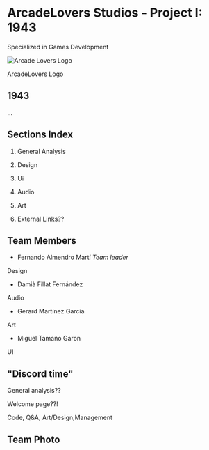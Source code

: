 # **ArcadeLovers Studios - Project I: 1943**
Specialized in Games Development 

![Arcade Lovers Logo](https://user-images.githubusercontent.com/73245381/110153588-8ce81400-7de3-11eb-9ae6-18625a8e83c9.png)

ArcadeLovers Logo
## **1943**

...




## **Sections Index**
1. General Analysis 

2. Design

3. Ui

4. Audio

5. Art

6. External Links??

## **Team Members**
* Fernando Almendro Martí *Team leader*

Design

* Damià Fillat Fernández

Audio 
* Gerard Martínez Garcia

Art
* Miguel Tamaño Garon

UI

## "Discord time"
General analysis??

Welcome page??!


Code, Q&A, Art/Design,Management

##

## **Team Photo** 

